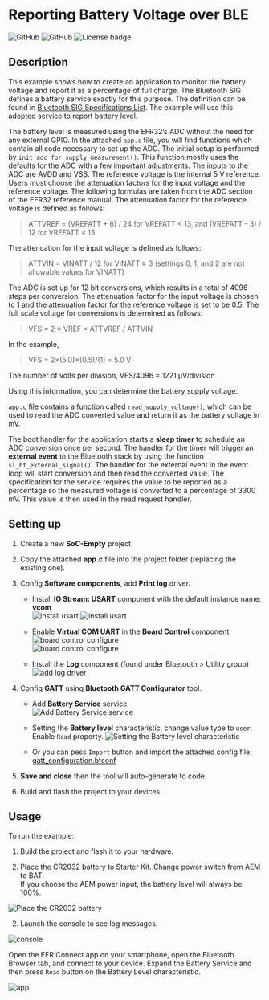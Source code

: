 # Reporting Battery Voltage over BLE

![GitHub](https://img.shields.io/badge/Type-Virtual%20Application-green)
![GitHub](https://img.shields.io/badge/Technology-Bluetooth-green)
![License badge](https://img.shields.io/badge/License-zlib-green)

## Description
 
This example shows how to create an application to monitor the battery voltage and report it as a percentage of full charge. The Bluetooth SIG defines a battery service exactly for this purpose. The definition can be found in [Bluetooth SIG Specifications List](https://www.bluetooth.com/specifications/specs/). The example will use this adopted service to report battery level.
 
The battery level is measured using the EFR32’s ADC without the need for any external GPIO. In the attached `app.c` file, you will find functions which contain all code necessary to set up the ADC. The initial setup is performed by `init_adc_for_supply_measurement()`. This function mostly uses the defaults for the ADC with a few important adjustments. The inputs to the ADC are AVDD and VSS. The reference voltage is the internal 5 V reference. Users must choose the attenuation factors for the input voltage and the reference voltage. The following formulas are taken from the ADC section of the EFR32 reference manual. The attenuation factor for the reference voltage is defined as follows:
 
> ATTVREF = (VREFATT + 6) / 24 for VREFATT < 13, and (VREFATT - 3) / 12 for VREFATT ≥ 13
 
The attenuation for the input voltage is defined as follows:
 
> ATTVIN = VINATT / 12 for VINATT ≥ 3 (settings 0, 1, and 2 are not allowable values for VINATT)
 
The ADC is set up for 12 bit conversions, which results in a total of 4096 steps per conversion. The attenuation factor for the input voltage is chosen to 1 and the attenuation factor for the reference voltage is set to be 0.5. The full scale voltage for conversions is determined as follows:
 
> VFS = 2 × VREF × ATTVREF / ATTVIN
 
In the example,
 
> VFS = 2×(5.0)×(0.5)/(1)
> = 5.0 V
 
The number of volts per division, VFS/4096 = 1221 μV/division
 
Using this information, you can determine the battery supply voltage.
 
`app.c` file contains a function called `read_supply_voltage()`, which can be used to read the ADC converted value and return it as the battery voltage in mV.
 
The boot handler for the application starts a **sleep timer** to schedule an ADC conversion once per second. The handler for the timer will trigger an **external event** to the Bluetooth stack by using the function `sl_bt_external_signal()`. The handler for the external event in the event loop will start conversion and then read the converted value. The specification for the service requires the value to be reported as a percentage so the measured voltage is converted to a percentage of 3300 mV. This value is then used in the read request handler.

## Setting up
 
1. Create a new **SoC-Empty** project.

2. Copy the attached **app.c** file into the project folder (replacing the existing one).

3. Config **Software components**, add **Print log** driver.

    - Install **IO Stream: USART** component with the default instance name: **vcom**  
    ![install usart](images/add_log_1.png)
    ![install usart](images/add_log_2.png)

    - Enable **Virtual COM UART** in the **Board Control** component  
    ![board control configure](images/add_log_3.png)  
    ![board control configure](images/add_log_4.png)  

    - Install the **Log** component (found under Bluetooth > Utility group)
    ![add log driver](images/add_log_5.png)  

4. Config **GATT** using **Bluetooth GATT Configurator** tool.

    - Add **Battery Service** service.  
    ![Add **Battery Service** service](images/gatt_config.png)  

    - Setting the **Battery level** characteristic, change value type to `user`. Enable `Read` property.
    ![Setting the **Battery level** characteristic](images/setting_characteristic.png)

    - Or you can pess `Import` button and import the attached config file: [gatt_configuration.btconf](config/gatt_configuration.btconf)

4. **Save and close** then the tool will auto-generate to code.

5. Build and flash the project to your devices.

## Usage
 
To run the example:

1. Build the project and flash it to your hardware.  

2. Place the CR2032 battery to Starter Kit. Change power switch from AEM to BAT.  
If you choose the AEM power input, the battery level will always be 100%.

![Place the CR2032 battery](images/place_battery.png)  

2. Launch the console to see log messages.  

![console](images/result_1.png)  

Open the EFR Connect app on your smartphone, open the Bluetooth Browser tab, and connect to your device. Expand the Battery Service and then press `Read` button on the Battery Level characteristic.

![app](images/result_2.png)  
